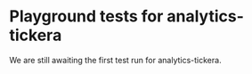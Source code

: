 # Playground tests for analytics-tickera
We are still awaiting the first test run for analytics-tickera.
